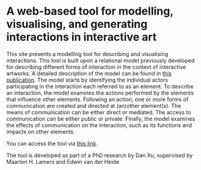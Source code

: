 # A web-based tool for modelling, visualising, and generating interactions in interactive art

This site presents a modelling tool for describing and visualising interactions. This tool is built upon a relational model previously developed for describing different forms of interaction in the context of interactive artworks. A detailed description of the model can be found in [this publication](https://isea2023.ensad.fr/#towards-models-of-co-located-interaction-in-interactive-art). The model starts by identifying the individual actors participating in the interaction each referred to as an element. To describe an interaction, the model examines the actions performed by the elements that influence other elements. Following an action, one or more forms of communication are created and directed at (an)other element(s). The means of communication can be either direct or mediated. The access to communication can be either public or private. Finally, the model examines the effects of communication on the interaction, such as its functions and impacts on other elements. 

You can access the tool via [this link](https://danxxxu.github.io/relational-model/).

The tool is developed as part of a PhD research by Dan Xu, supervised by Maarten H. Lamers and Edwin van der Heide
